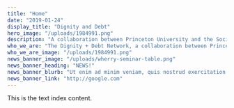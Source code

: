 ```yaml
---
title: "Home"
date: "2019-01-24"
display_title: "Dignity and Debt"
hero_image: "/uploads/1984991.png"
description: "A collaboration between Princeton University and the Social Science Research Council, draws together academic researchers, advocates, and practitioners to work across sectors, contexts, and geographies."
who_we_are: "The Dignity + Debt Network, a collaboration between Princeton University and the Social Science Research Council, is a group of experts across a dozen countries developing meaningful, data-rich analyses and innovative financial services for low and moderate income households. Rather than using stories and texts as anecdotes, the network combines both richly-detailed case studies and experiments and computational analysis of large bodies of texts to assess the meanings and values that affect financial capability and well-being."
who_we_are_image: "/uploads/1984991.png"
news_banner_image: "/uploads/wherry-seminar-table.png"
news_banner_heading: "NEWS!"
news_banner_blurb: "Ut enim ad minim veniam, quis nostrud exercitation ullamco laboris nisi ut <strong>aliquip ex ea commodo consequat</strong>."
news_banner_link: "http://google.com"
---
```


This is the text index content.
